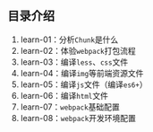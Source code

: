 ## 目录介绍
1. learn-01：分析`Chunk`是什么
2. learn-02：体验`webpack`打包流程
3. learn-03：编译`less`、`css`文件
4. learn-04：编译`img`等前端资源文件
5. learn-05：编译`js`文件（编译`es6+`）
6. learn-06：编译`html`文件
7. learn-07：`webpack`基础配置
8. learn-08：`webpack`开发环境配置
